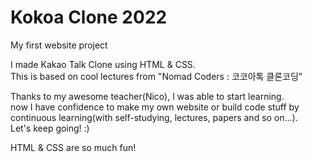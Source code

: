 # Kokoa Clone 2022

My first website project

I made Kakao Talk Clone using HTML & CSS.  
This is based on cool lectures from "Nomad Coders : 코코아톡 클론코딩"

Thanks to my awesome teacher(Nico), I was able to start learning.  
now I have confidence to make my own website or build code stuff by continuous learning(with self-studying, lectures, papers and so on...).  
Let's keep going! :)

HTML & CSS are so much fun!
